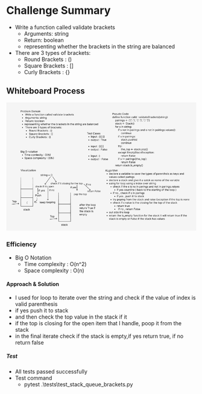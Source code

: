 # Challenge Summary
- Write a function called validate brackets
  - Arguments: string
  - Return: boolean
  - representing whether the brackets in the string are balanced
- There are 3 types of brackets:
  - Round Brackets : ()
  - Square Brackets : []
  - Curly Brackets : {}

## Whiteboard Process
![validate_brackets](valid_paren.png)


### Efficiency
- Big O Notation 
  - Time complexity : O(n^2) 
  - Space complexity : O(n)


#### Approach & Solution
- I used for loop to iterate over the string and check if the value of index is valid parenthesis
- if yes push it to stack 
- and then check the top value in the stack if it 
- if the top is closing for the open item that I handle, poop it from the stack
- in the final iterate check if the stack is empty,if yes return true, if no return false


##### Test 
- All tests passed successfully
- Test command 
  - pytest .\tests\test_stack_queue_brackets.py
